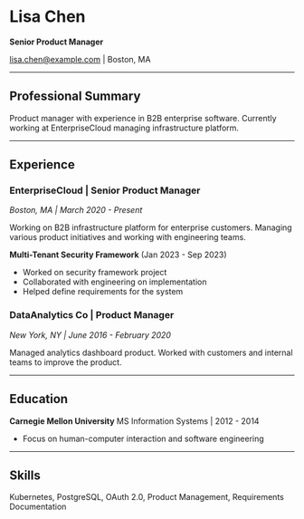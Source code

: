 # Lisa Chen
**Senior Product Manager**

lisa.chen@example.com | Boston, MA

---

## Professional Summary

Product manager with experience in B2B enterprise software. Currently working at EnterpriseCloud managing infrastructure platform.

---

## Experience

### EnterpriseCloud | Senior Product Manager
*Boston, MA | March 2020 - Present*

Working on B2B infrastructure platform for enterprise customers. Managing various product initiatives and working with engineering teams.

**Multi-Tenant Security Framework** (Jan 2023 - Sep 2023)
- Worked on security framework project
- Collaborated with engineering on implementation
- Helped define requirements for the system

### DataAnalytics Co | Product Manager
*New York, NY | June 2016 - February 2020*

Managed analytics dashboard product. Worked with customers and internal teams to improve the product.

---

## Education

**Carnegie Mellon University**
MS Information Systems | 2012 - 2014
- Focus on human-computer interaction and software engineering

---

## Skills

Kubernetes, PostgreSQL, OAuth 2.0, Product Management, Requirements Documentation
